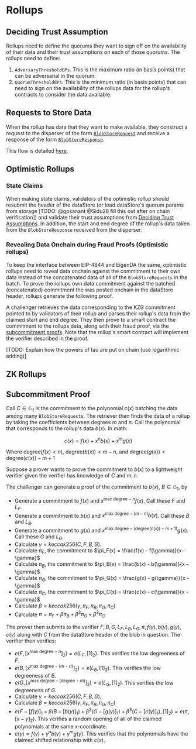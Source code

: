 # Rollups

## Deciding Trust Assumption

Rollups need to define the quorums they want to sign off on the availability of their data and their trust assumptions on each of those quorums. The rollups need to define:

1. `AdversaryThresholdBPs`. This is the maximum ratio (in basis points) that can be adversarial in the quorum.
2. `QuorumThresholdBPs`. This is the minimum ratio (in basis points) that can need to sign on the availability of the rollups data for the rollup's contracts to consider the data available.

## Requests to Store Data

When the rollup has data that they want to make available, they construct a request to the disperser of the form [`BlobStoreRequest`](./types.md#blobstorerequest) and receive a response of the form [`BlobStoreResponse`](./types.md#blobstoreresponse).

This flow is detailed [here](./disperser.md#requests-to-store-data).

## Optimistic Rollups

### State Claims

When making state claims, validators of the optimistic rollup should resubmit the header of the dataStore (or load dataStore's quorum params from storage [TODO: @gpsanant @Sidu28 fill this out after on chain verification]) and validate their trust assumptions from [Deciding Trust Assumptions](#deciding-trust-assumption). In addition, the start and end degree of the rollup's data taken from the `BlobStoreResponse` received from the disperser.

### Revealing Data Onchain during Fraud Proofs (Optimistic rollups)

To keep the interface between EIP-4844 and EigenDA the same, optimistic rollups need to reveal data onchain against the commitment to their own data instead of the concatenated data of all of the `BlobStoreRequests` in the batch. To prove the rollups own data commitment against the batched (concatenated) commitment the was posted onchain in the dataStore header, rollups generate the following proof.

A challenger retrieves the data corresponding to the KZG commitment pointed to by validators of their rollup and parses their rollup's data from the claimed start and end degree. They then prove to a smart contract the commitment to the rollups data, along with their fraud proof, via the [subcommitment proofs](#subcommitment-proof). Note that the rollup's smart contract will implement the verifier described in the proof.

[TODO: Explain how the powers of tau are put on chain (use logarithmic adding)]

## ZK Rollups

## Subcommitment Proof

Call $C \in \mathbb{G}_1$ is the commitment to the polynomial $c(x)$ batching the data among many `BlobStoreRequest`s. The retriever then finds the data of a rollup by taking the coefficients between degrees $m$ and $n$. Call the polynomial that corresponds to the rollup's data $b(x)$. In math:

$$c(x) = f(x) + x^n b(x) + x^m g(x)$$

Where $\text{degree}(f(x) < n)$, $\text{degree}(b(x)) < m-n$, and $\text{degree}(g(x)) < \text{degree}(c(x)) - m + 1$

Suppose a prover wants to prove the commitment to $b(x)$ to a lightweight verifier given the verifier has knowledge of $C$ and $m, n$.

The challenger can generate a proof of the commitment to $b(x)$, $B \in \mathbb{G}_1$, by 
- Generate a commitment to $f(x)$ and $x^{\text{max degree} - n}f(x)$. Call these $F$ and $L_F$.
- Generate a commitment to $b(x)$ and $x^{\text{max degree} - (m - n)}b(x)$. Call these $B$ and $L_B$.
- Generate a commitment to $g(x)$ and $x^{\text{max degree} - (\text{degree}(c(x)) - m + 1)}g(x)$. Call these $G$ and $L_G$. 
- Calculate $\gamma = keccak256(C, F, B, G)$.
- Calculate $\pi_F$, the commitment to $\pi_F(x) = \frac{f(x) - f(\gamma)}{x - \gamma}$
- Calculate $\pi_B$, the commitment to $\pi_B(x) = \frac{b(x) - b(\gamma)}{x - \gamma}$
- Calculate $\pi_G$, the commitment to $\pi_G(x) = \frac{g(x) - g(\gamma)}{x - \gamma}$
- Calculate $\pi_C$, the commitment to $\pi_C(x) = \frac{c(x) - c(\gamma)}{x - \gamma}$
- Calculate $\beta = keccak256(\gamma, \pi_F, \pi_B, \pi_G, \pi_C)$
- Calculate $\pi = \pi_F + \beta \pi_B + \beta^2 \pi_G + \beta^3 \pi_C$


The prover then submits to the verifier $F, B, G, L_F, L_B, L_G, \pi, f(\gamma), b(\gamma), g(\gamma), c(\gamma)$ along with $C$ from the dataStore header of the blob in question. The verifier then verifies:

- $e(F, [x^{\text{max degree} - n}]_2) = e(L_F, [1]_2)$. This verifies the low degreeness of $F$.
- $e(B, [x^{\text{max degree} - (m - n)}]_2) = e(L_B, [1]_2)$. This verifies the low degreeness of $B$.
- $e(G, [x^{\text{max degree} - (\text{degree} - m)}]_2) = e(L_G, [1]_2)$. This verifies the low degreeness of $G$.
- Calculate $\gamma = keccak256(C, F, B, G)$.
- Calculate $\beta = keccak256(\gamma, \pi_F, \pi_B, \pi_G, \pi_C)$
- $e(F - [f(\gamma)]_1 + \beta(B - [b(\gamma)]_1) + \beta^2(G - [g(\gamma)]_1) + \beta^3(C - [c(\gamma)]_1), [1]_2) = e(\pi, [x-\gamma]_2)$. This verifies a random opening of all of the claimed polynomials at the same x-coordinate.
- $c(\gamma) = f(\gamma) + \gamma^nb(\gamma) + \gamma^mg(\gamma)$. This verifies that the polynomials have the claimed shifted relationship with $c(x)$.
